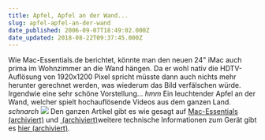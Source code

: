 ```yaml
---
title: Apfel, Apfel an der Wand...
slug: apfel-apfel-an-der-wand
date_published: 2006-09-07T18:49:02.000Z
date_updated: 2018-08-22T09:37:45.000Z
---
```


Wie Mac-Essentials.de berichtet, könnte man den neuen 24" iMac auch prima im Wohnzimmer an die Wand hängen. Da er wohl nativ die HDTV-Auflösung von 1920x1200 Pixel spricht müsste dann auch nichts mehr herunter gerechnet werden, was wiederum das Bild verfälschen würde. Irgendwie eine sehr schöne Vorstellung... *hmm* Ein leuchtender Apfel an der Wand, welcher spielt hochauflösende Videos aus dem ganzen Land. *schnarch*
![](//picdump.thafaker.de/performancing/24imac.jpg)
Den ganzen Artikel gibt es wie gesagt auf [Mac-Essentials (archiviert)](http://web.archive.org/web/20071027042904/http://www.mac-essentials.de/index.php/mac/article/18059/) und [ (archiviert)](http://web.archive.org/web/20070228144645/http://www.fscklog.com:80/2006/09/imacs_komplett_.html)weitere technische Informationen zum Gerät gibt es [hier (archiviert)](http://web.archive.org/web/20070228144645/http://www.fscklog.com:80/2006/09/imacs_komplett_.html).
